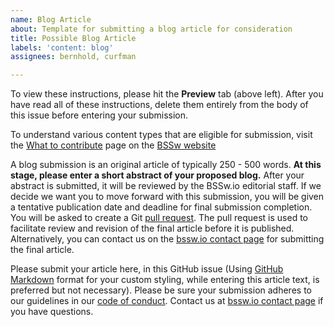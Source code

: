 ```yaml
---
name: Blog Article
about: Template for submitting a blog article for consideration
title: Possible Blog Article
labels: 'content: blog'
assignees: bernhold, curfman

---
```


To view these instructions, please hit the **Preview** tab (above left). After you have read all of these instructions, delete them entirely from the body of this issue before entering your submission.

 To understand various content types that are eligible for submission, visit the [What to contribute](http://bssw.io/pages/what-to-contribute-content-for-better-scientific-software) page on the [BSSw website](http://bssw.io)

A blog submission is an original article of typically 250 - 500 words. **At this stage, please enter a short abstract of your proposed blog.** After your abstract is submitted, it will be reviewed by the BSSw.io editorial staff. If we decide we want you to move forward with this submission, you will be given a tentative publication date and deadline for final submission completion. You will be asked to create a Git [pull request](https://help.github.com/en/articles/creating-a-pull-request). The pull request is used to facilitate review and revision of the final article before it is published. Alternatively, you can contact us on the [bssw.io contact page](https://bssw.io/contributes/new) for submitting the final article.

Please submit your article here, in this GitHub issue (Using [GitHub Markdown](https://guides.github.com/features/mastering-markdown) format for your custom styling, while entering this article text, is preferred but not necessary). Please be sure your submission adheres to our guidelines in our [code of conduct](../../CODE_OF_CONDUCT.md). Contact us at [bssw.io contact page](https://bssw.io/contributes/new) if you have questions.
